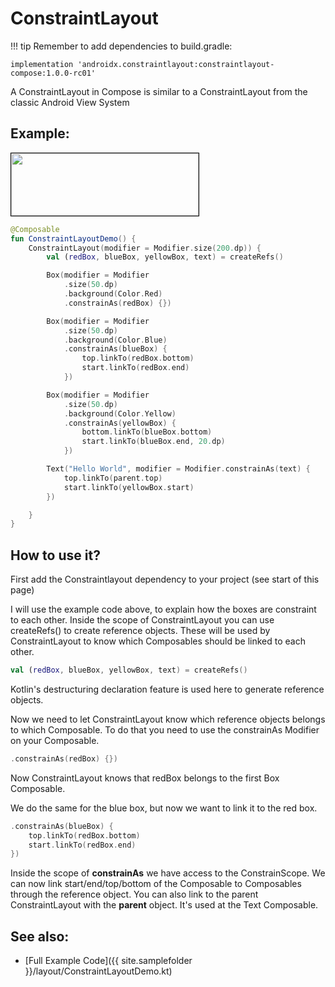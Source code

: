 <!---
This is the API of version 1.1.0
-->
# ConstraintLayout
!!! tip
    Remember to add dependencies to build.gradle:

    implementation 'androidx.constraintlayout:constraintlayout-compose:1.0.0-rc01'

A ConstraintLayout in Compose is similar to a ConstraintLayout from the classic Android View System

## Example:
<p align="left">
  <img src ="{{ site.images }}/layout/constraintlayout/constraintlayout.png" height=100 width=300 style="border: 1px solid black;" />
</p>

```kotlin
@Composable
fun ConstraintLayoutDemo() {
    ConstraintLayout(modifier = Modifier.size(200.dp)) {
        val (redBox, blueBox, yellowBox, text) = createRefs()

        Box(modifier = Modifier
            .size(50.dp)
            .background(Color.Red)
            .constrainAs(redBox) {})

        Box(modifier = Modifier
            .size(50.dp)
            .background(Color.Blue)
            .constrainAs(blueBox) {
                top.linkTo(redBox.bottom)
                start.linkTo(redBox.end)
            })

        Box(modifier = Modifier
            .size(50.dp)
            .background(Color.Yellow)
            .constrainAs(yellowBox) {
                bottom.linkTo(blueBox.bottom)
                start.linkTo(blueBox.end, 20.dp)
            })

        Text("Hello World", modifier = Modifier.constrainAs(text) {
            top.linkTo(parent.top)
            start.linkTo(yellowBox.start)
        })

    }
}

```


## How to use it?

First add the Constraintlayout dependency to your project (see start of this page)

I will use the example code above, to explain how the boxes are constraint to each other.
Inside the scope of ConstraintLayout you can use createRefs() to create reference objects.
These will be used by ConstraintLayout to know which Composables should be linked to each other.

```kotlin
val (redBox, blueBox, yellowBox, text) = createRefs()
```

Kotlin's destructuring declaration feature is used here to generate reference objects.

Now we need to let ConstraintLayout know which reference objects belongs to which Composable.
To do that you need to use the constrainAs Modifier on your Composable.

```kotlin
.constrainAs(redBox) {})
```

Now ConstraintLayout knows that redBox belongs to the first Box Composable.

We do the same for the blue box, but now we want to link it to the red box.

```kotlin
.constrainAs(blueBox) {
    top.linkTo(redBox.bottom)
    start.linkTo(redBox.end)
})
```

Inside the scope of **constrainAs** we have access to the ConstrainScope.
We can now link start/end/top/bottom of the Composable to Composables through the reference object.
You can also link to the parent ConstraintLayout with the **parent** object. It's used at the Text Composable.

## See also:
* [Full Example Code]({{ site.samplefolder }}/layout/ConstraintLayoutDemo.kt)
